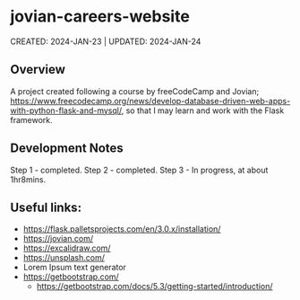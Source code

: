 # jovian-careers-website
CREATED: 2024-JAN-23 | UPDATED: 2024-JAN-24

## Overview
A project created following a course by freeCodeCamp and Jovian; https://www.freecodecamp.org/news/develop-database-driven-web-apps-with-python-flask-and-mysql/, so that I may learn and work with the Flask framework.

## Development Notes
Step 1 - completed.
Step 2 - completed.
Step 3 - In progress, at about 1hr8mins.

## Useful links:
- https://flask.palletsprojects.com/en/3.0.x/installation/
- https://jovian.com/
- https://excalidraw.com/
- https://unsplash.com/
- Lorem Ipsum text generator
- https://getbootstrap.com/
  - https://getbootstrap.com/docs/5.3/getting-started/introduction/
